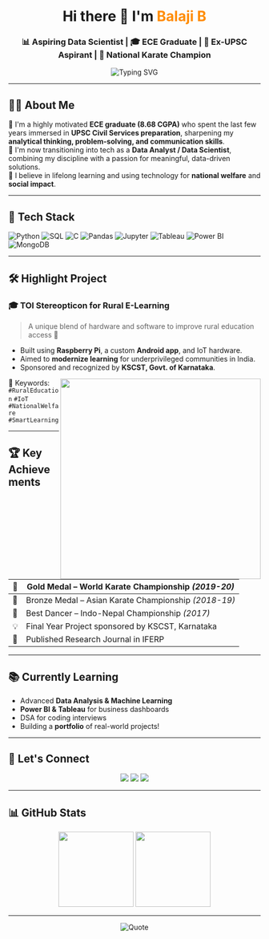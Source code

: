 <!-- HEADER SECTION -->
<h1 align="center">Hi there 👋 I'm <span style="color:#FF8C00;">Balaji B</span></h1>
<h3 align="center">📊 Aspiring Data Scientist | 🎓 ECE Graduate | 🧠 Ex-UPSC Aspirant | 🥋 National Karate Champion</h3>

<p align="center">
  <img src="https://readme-typing-svg.demolab.com?font=Fira+Code&size=20&pause=1000&center=true&vCenter=true&color=3AB1D5&width=435&lines=Creative+Thinker;Data+Science+Enthusiast;Python+%7C+SQL+%7C+Tableau;Seeking+Tech+Opportunities+Globally" alt="Typing SVG" />
</p>

---

<!-- INTRODUCTION -->
## 🙋‍♂️ About Me  
🔹 I'm a highly motivated **ECE graduate (8.68 CGPA)** who spent the last few years immersed in **UPSC Civil Services preparation**, sharpening my **analytical thinking, problem-solving, and communication skills**.  
🔹 I'm now transitioning into tech as a **Data Analyst / Data Scientist**, combining my discipline with a passion for meaningful, data-driven solutions.  
🔹 I believe in lifelong learning and using technology for **national welfare** and **social impact**.  

---

<!-- TECH STACK -->
## 🧰 Tech Stack

![Python](https://img.shields.io/badge/-Python-3776AB?style=for-the-badge&logo=python&logoColor=white)
![SQL](https://img.shields.io/badge/-SQL-4479A1?style=for-the-badge&logo=mysql&logoColor=white)
![C](https://img.shields.io/badge/-C-00599C?style=for-the-badge&logo=c&logoColor=white)
![Pandas](https://img.shields.io/badge/-Pandas-150458?style=for-the-badge&logo=pandas)
![Jupyter](https://img.shields.io/badge/-Jupyter-F37626?style=for-the-badge&logo=jupyter&logoColor=white)
![Tableau](https://img.shields.io/badge/-Tableau-E97627?style=for-the-badge&logo=tableau&logoColor=white)
![Power BI](https://img.shields.io/badge/-PowerBI-F2C811?style=for-the-badge&logo=powerbi&logoColor=black)
![MongoDB](https://img.shields.io/badge/-MongoDB-47A248?style=for-the-badge&logo=mongodb&logoColor=white)

---

<!-- PROJECT -->
## 🛠 Highlight Project  
### 🎓 TOI Stereopticon for Rural E-Learning  
> A unique blend of hardware and software to improve rural education access 🚀  
- Built using **Raspberry Pi**, a custom **Android app**, and IoT hardware.  
- Aimed to **modernize learning** for underprivileged communities in India.  
- Sponsored and recognized by **KSCST, Govt. of Karnataka**.

<img src="https://media.giphy.com/media/xT0xezQGU5xCDJuCPe/giphy.gif" width="400" align="right">

📌 Keywords: `#RuralEducation` `#IoT` `#NationalWelfare` `#SmartLearning`

---

<!-- ACHIEVEMENTS -->
## 🏆 Key Achievements  

| 🥇 | **Gold Medal** – World Karate Championship *(2019-20)* |
|----|--------------------------------------------------------|
| 🥉 | Bronze Medal – Asian Karate Championship *(2018-19)*   |
| 🕺 | Best Dancer – Indo-Nepal Championship *(2017)*         |
| 💡 | Final Year Project sponsored by KSCST, Karnataka       |
| 🧾 | Published Research Journal in IFERP                     |

---

<!-- CURRENTLY LEARNING -->
## 📚 Currently Learning
- Advanced **Data Analysis & Machine Learning**
- **Power BI & Tableau** for business dashboards
- DSA for coding interviews
- Building a **portfolio** of real-world projects!

---

<!-- CONNECT -->
## 🤝 Let's Connect

<p align="center">
  <a href="mailto:balaji008ece.rymec@gmail.com"><img src="https://img.shields.io/badge/Email-D14836?style=for-the-badge&logo=gmail&logoColor=white"></a>
  <a href="https://github.com/YOUR_USERNAME"><img src="https://img.shields.io/badge/GitHub-100000?style=for-the-badge&logo=github&logoColor=white"></a>
  <a href="https://www.linkedin.com/in/balajibrucejacksonh"><img src="https://img.shields.io/badge/LinkedIn-0A66C2?style=for-the-badge&logo=linkedin&logoColor=white"></a>
</p>

---

<!-- GITHUB STATS -->
## 📊 GitHub Stats

<p align="center">
  <img src="https://github-readme-stats.vercel.app/api?username=YOUR_USERNAME&show_icons=true&theme=github_dark&count_private=true" height="150">
  <img src="https://github-readme-streak-stats.herokuapp.com/?user=YOUR_USERNAME&theme=github-dark-blue&hide_border=false" height="150">
</p>

---

<!-- FOOTER -->
<p align="center">
  <img src="https://quotes-github-readme.vercel.app/api?type=horizontal&theme=radical" alt="Quote">
</p>

